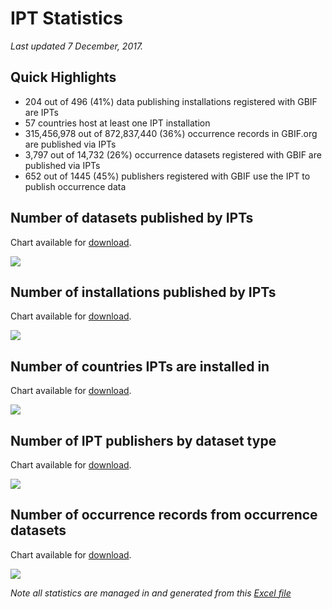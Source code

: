 # IPT Statistics 
_Last updated 7 December, 2017._

## Quick Highlights
* 204 out of 496 (41%) data publishing installations registered with GBIF are IPTs
* 57 countries host at least one IPT installation
* 315,456,978 out of 872,837,440 (36%) occurrence records in GBIF.org are published via IPTs
* 3,797 out of 14,732 (26%) occurrence datasets registered with GBIF are published via IPTs
* 652 out of 1445 (45%) publishers registered with GBIF use the IPT to publish occurrence data


## Number of datasets published by IPTs

Chart available for [download](https://raw.githubusercontent.com/wiki/gbif/ipt/gbif-ipt-docs/stats/dec17/Datasets.png).

<img src='https://github.com/gbif/ipt/wiki/gbif-ipt-docs/stats/dec17/Datasets.png' />

## Number of installations published by IPTs

Chart available for [download](https://raw.githubusercontent.com/wiki/gbif/ipt/gbif-ipt-docs/stats/dec17/Installations.png).

<img src='https://github.com/gbif/ipt/wiki/gbif-ipt-docs/stats/dec17/Installations.png' />

## Number of countries IPTs are installed in

Chart available for [download](https://raw.githubusercontent.com/wiki/gbif/ipt/gbif-ipt-docs/stats/dec17/Countries.png).

<img src='https://github.com/gbif/ipt/wiki/gbif-ipt-docs/stats/dec17/Countries.png' />

## Number of IPT publishers by dataset type

Chart available for [download](https://raw.githubusercontent.com/wiki/gbif/ipt/gbif-ipt-docs/stats/dec17/Publishers.png).

<img src='https://github.com/gbif/ipt/wiki/gbif-ipt-docs/stats/dec17/Publishers.png' />

## Number of occurrence records from occurrence datasets

Chart available for [download](https://raw.githubusercontent.com/wiki/gbif/ipt/gbif-ipt-docs/stats/dec17/Occurrences.png).

<img src='https://github.com/gbif/ipt/wiki/gbif-ipt-docs/stats/dec17/Occurrences.png' />


_Note all statistics are managed in and generated from this [Excel file](https://github.com/gbif/ipt/wiki/gbif-ipt-docs/stats/IPT-Stats.xlsx)_
